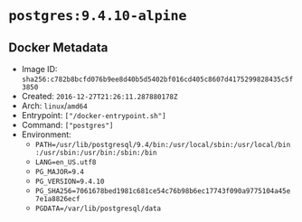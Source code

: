# `postgres:9.4.10-alpine`

## Docker Metadata

- Image ID: `sha256:c782b8bcfd076b9ee8d40b5d5402bf016cd405c8607d4175299828435c5f3850`
- Created: `2016-12-27T21:26:11.287880178Z`
- Arch: `linux`/`amd64`
- Entrypoint: `["/docker-entrypoint.sh"]`
- Command: `["postgres"]`
- Environment:
  - `PATH=/usr/lib/postgresql/9.4/bin:/usr/local/sbin:/usr/local/bin:/usr/sbin:/usr/bin:/sbin:/bin`
  - `LANG=en_US.utf8`
  - `PG_MAJOR=9.4`
  - `PG_VERSION=9.4.10`
  - `PG_SHA256=7061678bed1981c681ce54c76b98b6ec17743f090a9775104a45e7e1a8826ecf`
  - `PGDATA=/var/lib/postgresql/data`
